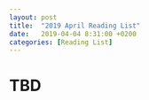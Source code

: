 ```yaml
---
layout: post
title:  "2019 April Reading List"
date:   2019-04-04 8:31:00 +0200
categories: [Reading List]
---
```


# TBD

